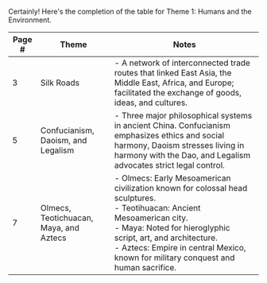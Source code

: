  
Certainly! Here's the completion of the table for Theme 1: Humans and the Environment.

| Page # | Theme                                  | Notes                                                                                                                                                                                                                                                                                     |
| ------ | -------------------------------------- | ----------------------------------------------------------------------------------------------------------------------------------------------------------------------------------------------------------------------------------------------------------------------------------------- |
| 3      | Silk Roads                             | - A network of interconnected trade routes that linked East Asia, the Middle East, Africa, and Europe; facilitated the exchange of goods, ideas, and cultures.                                                                                                                            |
| 5      | Confucianism, Daoism, and Legalism     | - Three major philosophical systems in ancient China. Confucianism emphasizes ethics and social harmony, Daoism stresses living in harmony with the Dao, and Legalism advocates strict legal control.                                                                                     |
| 7      | Olmecs, Teotichuacan, Maya, and Aztecs | - Olmecs: Early Mesoamerican civilization known for colossal head sculptures. <br> - Teotihuacan: Ancient Mesoamerican city. <br> - Maya: Noted for hieroglyphic script, art, and architecture. <br> - Aztecs: Empire in central Mexico, known for military conquest and human sacrifice. |